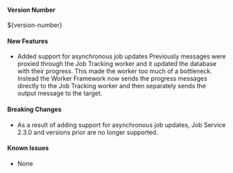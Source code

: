 #### Version Number
${version-number}

#### New Features
 - Added support for asynchronous job updates
    Previously messages were proxied through the Job Tracking worker and it updated the database with their progress. This made the worker too much of a bottleneck. Instead the Worker Framework now sends the progress messages directly to the Job Tracking worker and then separately sends the output message to the target.
     
#### Breaking Changes
 - As a result of adding support for asynchronous job updates, Job Service 2.3.0 and versions prior are no longer supported.
    
#### Known Issues
 - None
